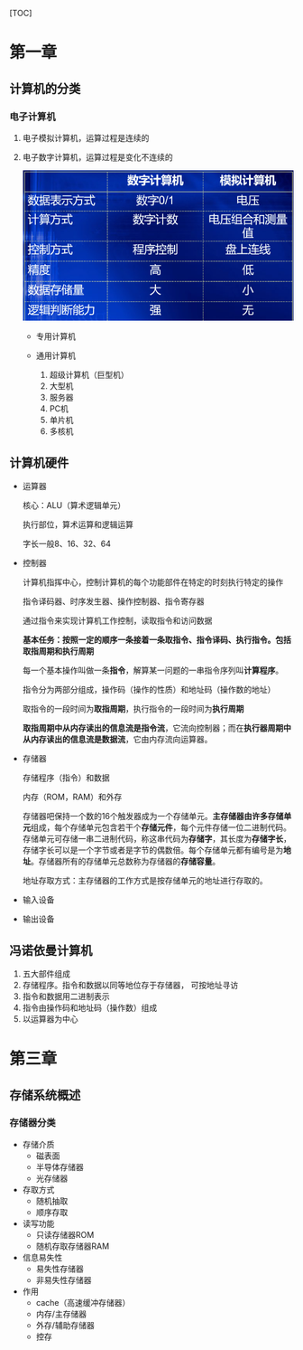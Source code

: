 [TOC]

# 第一章

## 计算机的分类

### 电子计算机

1. 电子模拟计算机，运算过程是连续的&#x20;

2. 电子数字计算机，运算过程是变化不连续的

   ![Snipaste_2023-07-09_01-35-56](计算机组成原理.assets/Snipaste_2023-07-09_01-35-56.png)

   *   专用计算机&#x20;
   *   通用计算机

       1.  &#x20;超级计算机（巨型机）&#x20;
       2.  大型机&#x20;
       3.  服务器&#x20;
       4.  PC机&#x20;
       5.  单片机&#x20;
       6.  多核机

## 计算机硬件

- 运算器

  核心：ALU（算术逻辑单元）

  执行部位，算术运算和逻辑运算

  字长一般8、16、32、64

- 控制器

  计算机指挥中心，控制计算机的每个功能部件在特定的时刻执行特定的操作

  指令译码器、时序发生器、操作控制器、指令寄存器

  通过指令来实现计算机工作控制，读取指令和访问数据

  **基本任务：按照一定的顺序一条接着一条取指令、指令译码、执行指令。包括取指周期和执行周期**

  每一个基本操作叫做一条**指令**，解算某一问题的一串指令序列叫**计算程序**。

  指令分为两部分组成，操作码（操作的性质）和地址码（操作数的地址）

  取指令的一段时间为**取指周期**，执行指令的一段时间为**执行周期**

  **取指周期中从内存读出的信息流是指令流**，它流向控制器；而在**执行器周期中从内存读出的信息流是数据流**，它由内存流向运算器。

- 存储器

  存储程序（指令）和数据

  内存（ROM，RAM）和外存

  存储器吧保持一个数的16个触发器成为一个存储单元。**主存储器由许多存储单元**组成，每个存储单元包含若干个**存储元件**，每个元件存储一位二进制代码。存储单元可存储一串二进制代码，称这串代码为**存储字**，其长度为**存储字长**，存储字长可以是一个字节或者是字节的偶数倍。每个存储单元都有编号是为**地址**。存储器所有的存储单元总数称为存储器的**存储容量**。

  地址存取方式：主存储器的工作方式是按存储单元的地址进行存取的。

- 输入设备

- 输出设备

## 冯诺依曼计算机

1. 五大部件组成
2. 存储程序。指令和数据以同等地位存于存储器， 可按地址寻访
3. 指令和数据用二进制表示
4. 指令由操作码和地址码（操作数）组成
5. 以运算器为中心

# 第三章

## 存储系统概述

### 存储器分类

- 存储介质
  - 磁表面
  - 半导体存储器
  - 光存储器
- 存取方式
  - 随机抽取
  - 顺序存取
- 读写功能
  - 只读存储器ROM
  - 随机存取存储器RAM
- 信息易失性
  - 易失性存储器
  - 非易失性存储器
- 作用
  - cache（高速缓冲存储器）
  - 内存/主存储器
  - 外存/辅助存储器
  - 控存

